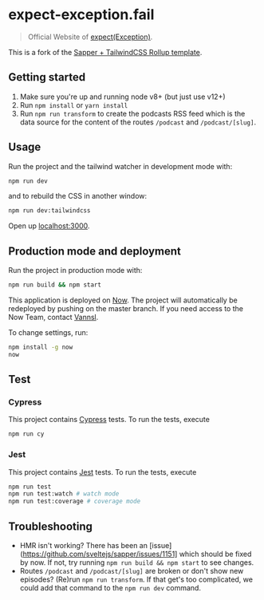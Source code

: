 # expect-exception.fail

> Official Website of [expect(Exception)](https://www.expect-exception.fail/).

This is a fork of the [Sapper + TailwindCSS Rollup template](https://github.com/Vannsl/sapper-tailwindcss-template).

## Getting started

1. Make sure you're up and running node v8+ (but just use v12+)
2. Run `npm install` or `yarn install`
3. Run `npm run transform` to create the podcasts RSS feed which is the data source for the content of the routes `/podcast` and `/podcast/[slug]`.

## Usage

Run the project and the tailwind watcher in development mode with:

```bash
npm run dev
```

and to rebuild the CSS in another window:

```bash
npm run dev:tailwindcss
```

Open up [localhost:3000](http://localhost:3000).

## Production mode and deployment

Run the project in production mode with:

```bash
npm run build && npm start
```

This application is deployed on [Now](https://zeit.co/now). The project will automatically be redeployed by pushing on the master branch. If you need access to the Now Team, contact [Vannsl](mailto:boehner.vanessa@gmail.com).

To change settings, run:

```bash
npm install -g now
now
```

## Test

### Cypress

This project contains [Cypress](https://www.cypress.io/) tests. To run the tests, execute

```bash
npm run cy
```

### Jest

This project contains [Jest](https://jestjs.io/) tests. To run the tests, execute

```bash
npm run test
npm run test:watch # watch mode
npm run test:coverage # coverage mode
```

## Troubleshooting

- HMR isn't working? There has been an [issue](https://github.com/sveltejs/sapper/issues/1151] which should be fixed by now. If not, try running `npm run build && npm start` to see changes.
- Routes `/podcast` and `/podcast/[slug]` are broken or don't show new episodes? (Re)run `npm run transform`. If that get's too complicated, we could add that command to the `npm run dev` command.
